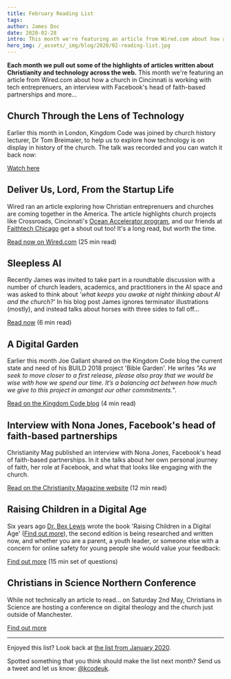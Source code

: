 ```yaml
---
title: February Reading List
tags:
author: James Doc
date: 2020-02-28
intro: This month we're featuring an article from Wired.com about how a church in Cincinnati is working with tech entreprenuers, an interview with Facebook's head of faith-based partnerships and more…
hero_img: /_assets/_img/blog/2020/02-reading-list.jpg
---
```


**Each month we pull out some of the highlights of articles written about Christianity and technology across the web.** This month we're featuring an article from Wired.com about how a church in Cincinnati is working with tech entreprenuers, an interview with Facebook's head of faith-based partnerships and more…

## Church Through the Lens of Technology

Earlier this month in London, Kingdom Code was joined by church history lecturer, Dr Tom Breimaier, to help us to explore how technology is on display in history of the church. The talk was recorded and you can watch it back now:

<a href="/blog/2020/church-through-the-lens-of-tech/" class="btn btn--orange btn--micro" target="_blank" rel="noopener">Watch here</a>

## Deliver Us, Lord, From the Startup Life

Wired ran an article exploring how Christian entreprenuers and churches are coming together in the America. The article highlights church projects like Crossroads, Cincinnati's [Ocean Accelerator program](https://www.oceanprograms.com/), and our friends at [Faithtech Chicago](https://faithtech.com/cities/chicago/) get a shout out too! It's a long read, but worth the time.

<a href="https://www.wired.com/story/midwest-christian-entrepreneurs-startup-life/" class="btn btn--orange btn--micro" target="_blank" rel="noopener">Read now on Wired.com</a> (25 min read)

## Sleepless AI

Recently James was invited to take part in a roundtable discussion with a number of church leaders, academics, and practitioners in the AI space and was asked to think about _'what keeps you awake at night thinking about AI and the church?'_ In his blog post James ignores terminator illustrations (mostly), and instead talks about horses with three sides to fall off…

<a href="https://jamesdoc.com/blog/2020/sleepless-ai/" class="btn btn--orange btn--micro" target="_blank" rel="noopener">Read now</a> (6 min read)

## A Digital Garden

Earlier this month Joe Gallant shared on the Kingdom Code blog the current state and need of his BUILD 2018 project 'Bible Garden'. He writes _"As we seek to move closer to a first release, please also pray that we would be wise with how we spend our time. It’s a balancing act between how much we give to this project in amongst our other commitments."_.

<a href="/blog/2020/bible-garden" class="btn btn--orange btn--micro" target="_blank" rel="noopener">Read on the Kingdom Code blog</a> (4 min read)

## Interview with Nona Jones, Facebook's head of faith-based partnerships

Christianity Mag published an interview with Nona Jones, Facebook's head of faith-based partnerships. In it she talks about her own personal journey of faith, her role at Facebook, and what that looks like engaging with the church.

<a href="https://www.premierchristianity.com/Past-Issues/2020/February-2020/Nona-Jones-Facebook-s-head-of-faith-based-partnerships-on-overcoming-trauma" class="btn btn--orange btn--micro" target="_blank" rel="noopener">Read on the Christianity Magazine website</a> (12 min read)

## Raising Children in a Digital Age

Six years ago [Dr. Bex Lewis](https://drbexl.co.uk/) wrote the book 'Raising Children in a Digital Age' ([Find out more](https://drbexl.co.uk/writer/books/book-raising-children-in-a-digital-age/)), the second edition is being researched and written now, and whether you are a parent, a youth leader, or someone else with a concern for online safety for young people she would value your feedback:

<a href="https://mmu.onlinesurveys.ac.uk/raising-children-in-a-digital-age-2" class="btn btn--orange btn--micro" target="_blank" rel="noopener">Find out more</a> (15 min set of questions)

## Christians in Science Northern Conference

While not technically an article to read… on Saturday 2nd May, Christians in Science are hosting a conference on digital theology and the church just outside of Manchester.

<a href="https://www.eventbrite.co.uk/e/cis-northern-conference-2020-tickets-94451520039" class="btn btn--orange btn--micro" target="_blank" rel="noopener">Find out more</a>

<hr />

Enjoyed this list? Look back at [the list from January 2020](/blog/2020/01-reading-list/).

Spotted something that you think should make the list next month? Send us a tweet and let us know: [@kcodeuk](https://twitter.com/intent/tweet?text=@kcodeuk%20you%20should%20profile%20this%20blog%20post%20in%20your%20reading%20list%20next%20month).
